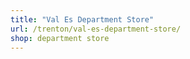 ```yaml
---
title: "Val Es Department Store"
url: /trenton/val-es-department-store/
shop: department store
---
```

